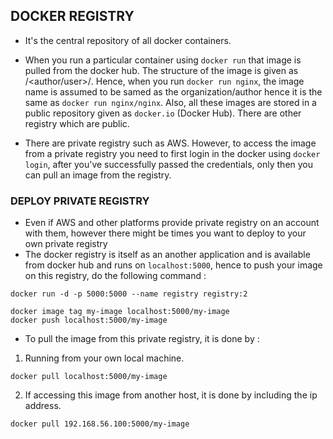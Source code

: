 ## DOCKER REGISTRY 

* It's the central repository of all docker containers.
* When you run a particular container using `docker run` that image is pulled from the docker hub. The structure of the image is given as <docker registry>/<author/user>/<image name>. Hence, when you run `docker run nginx`, the image name is assumed to be samed as the organization/author hence it is the same as `docker run nginx/nginx`. Also, all these images are stored in a public repository given as `docker.io` (Docker Hub). There are other registry which are public.

* There are private registry such as AWS. However, to access the image from a private registry you need to first login in the docker using `docker login`, after you've successfully passed the credentials, only then you can pull an image from the registry.

### DEPLOY PRIVATE REGISTRY

* Even if AWS and other platforms provide private registry on an account with them, however there might be times you want to deploy to your own private registry
* The docker registry is itself as an another application and is available from docker hub and runs on `localhost:5000`, hence to push your image on this registry, do the following command : 

```
docker run -d -p 5000:5000 --name registry registry:2

docker image tag my-image localhost:5000/my-image
docker push localhost:5000/my-image

```

* To pull the image from this private registry, it is done by : 

1. Running from your own local machine.
```
docker pull localhost:5000/my-image
```

2. If accessing this image from another host, it is done by including the ip address.
```
docker pull 192.168.56.100:5000/my-image
```

